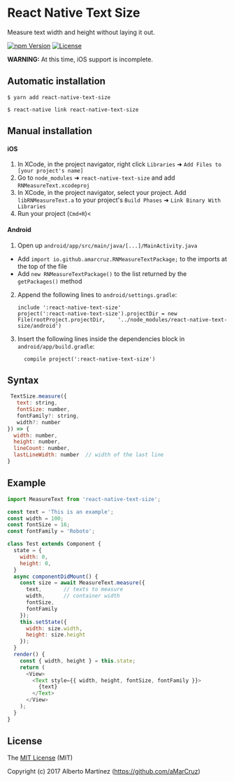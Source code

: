 # React Native Text Size

Measure text width and height without laying it out.

[![npm Version][npm-image]][npm-url]
[![License][license-image]][license-url]

**WARNING:** At this time, iOS support is incomplete.

## Automatic installation

`$ yarn add react-native-text-size`

`$ react-native link react-native-text-size`

## Manual installation

#### iOS

1. In XCode, in the project navigator, right click `Libraries` ➜ `Add Files to [your project's name]`
2. Go to `node_modules` ➜ `react-native-text-size` and add `RNMeasureText.xcodeproj`
3. In XCode, in the project navigator, select your project. Add `libRNMeasureText.a` to your project's `Build Phases` ➜ `Link Binary With Libraries`
4. Run your project (`Cmd+R`)<

#### Android

1. Open up `android/app/src/main/java/[...]/MainActivity.java`
  - Add `import io.github.amarcruz.RNMeasureTextPackage;` to the imports at the top of the file
  - Add `new RNMeasureTextPackage()` to the list returned by the `getPackages()` method
2. Append the following lines to `android/settings.gradle`:
  	```
  	include ':react-native-text-size'
  	project(':react-native-text-size').projectDir = new File(rootProject.projectDir, 	'../node_modules/react-native-text-size/android')
  	```
3. Insert the following lines inside the dependencies block in `android/app/build.gradle`:
  	```
      compile project(':react-native-text-size')
  	```

## Syntax

```js
 TextSize.measure({
   text: string,
   fontSize: number,
   fontFamily?: string,
   width?: number
}) => {
  width: number,
  height: number,
  lineCount: number,
  lastLineWidth: number  // width of the last line
}
```

## Example

```js
import MeasureText from 'react-native-text-size';

const text = 'This is an example';
const width = 100;
const fontSize = 16;
const fontFamily = 'Roboto';

class Test extends Component {
  state = {
    width: 0,
    height: 0,
  }
  async componentDidMount() {
    const size = await MeasureText.measure({
      text,       // texts to measure
      width,      // container width
      fontSize,
      fontFamily
    });
    this.setState({
      width: size.width,
      height: size.height
    });
  }
  render() {
    const { width, height } = this.state;
    return (
      <View>
        <Text style={{ width, height, fontSize, fontFamily }}>
          {text}
        </Text>
      </View>
    );
  }
}
```

## License

The [MIT License](LICENCE) (MIT)

Copyright (c) 2017 Alberto Martínez (https://github.com/aMarCruz)

[npm-image]:      https://img.shields.io/npm/v/react-native-text-size.svg
[npm-url]:        https://www.npmjs.com/package/react-native-text-size
[license-image]:  https://img.shields.io/npm/l/express.svg
[license-url]:    https://github.com/aMarCruz/jscc-brunch/blob/master/LICENSE
